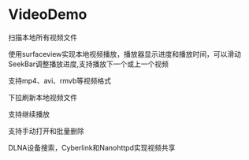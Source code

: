 # VideoDemo
<p>扫描本地所有视频文件</p>
<p>使用surfaceview实现本地视频播放，播放器显示进度和播放时间，可以滑动SeekBar调整播放进度,支持播放下一个或上一个视频</p>
<p>支持mp4、avi、rmvb等视频格式</p>
<p>下拉刷新本地视频文件</p>
<p>支持继续播放</p>
<p>支持手动打开和批量删除</p>
<p>DLNA设备搜索，Cyberlink和Nanohttpd实现视频共享</p>
